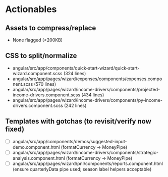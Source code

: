 # Actionables

## Assets to compress/replace
- None flagged (>200KB)

## CSS to split/normalize
- angular/src/app/components/quick-start-wizard/quick-start-wizard.component.scss (324 lines)
- angular/src/app/pages/wizard/expenses/components/expenses.component.scss (570 lines)
- angular/src/app/pages/wizard/income-drivers/components/projected-income-drivers.component.scss (434 lines)
- angular/src/app/pages/wizard/income-drivers/components/py-income-drivers.component.scss (242 lines)

## Templates with gotchas (to revisit/verify now fixed)
- [ ] angular/src/app/components/demos/suggested-input-demo.component.html (formatCurrency → MoneyPipe)
- [ ] angular/src/app/pages/wizard/income-drivers/components/strategic-analysis.component.html (formatCurrency → MoneyPipe)
- [ ] angular/src/app/pages/wizard/pnl/components/reports.component.html (ensure quarterlyData pipe used; season label helpers acceptable)
